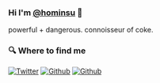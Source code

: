 ### Hi I'm [@hominsu](https://github.com/hominsu) 👋

powerful + dangerous. connoisseur of coke.

<h3>🔍 Where to find me</h3>
<p><a href="https://www.hauhau.cn" target="_blank"><img alt="Twitter" src="https://img.shields.io/badge/Blog-%23FF4088.svg?&style=for-the-badge&logo=hugo&logoColor=white" /></a>
<a href="https://github.com/hominsu" target="_blank"><img alt="Github" src="https://img.shields.io/badge/GitHub-%2312100E.svg?&style=for-the-badge&logo=Github&logoColor=white" /></a>
<a href="https://gitee.com/hominsu" target="_blank"><img alt="Github" src="https://img.shields.io/badge/-Gitee-B9031B.svg?&style=for-the-badge&logo=Gitee&logoColor=white" /></a>
</p>
